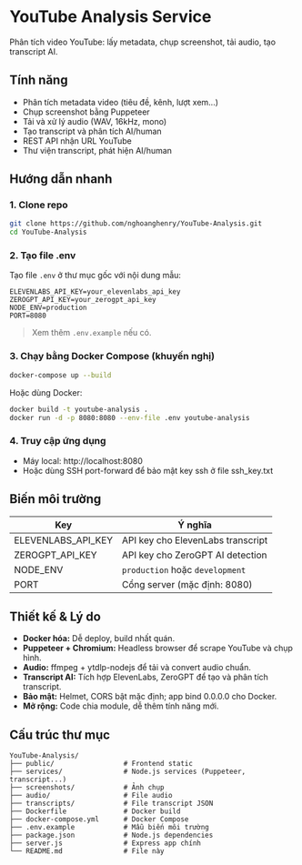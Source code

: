 # YouTube Analysis Service

Phân tích video YouTube: lấy metadata, chụp screenshot, tải audio, tạo transcript AI.

## Tính năng

- Phân tích metadata video (tiêu đề, kênh, lượt xem...)
- Chụp screenshot bằng Puppeteer
- Tải và xử lý audio (WAV, 16kHz, mono)
- Tạo transcript và phân tích AI/human
- REST API nhận URL YouTube
- Thư viện transcript, phát hiện AI/human

## Hướng dẫn nhanh

### 1. Clone repo

```sh
git clone https://github.com/nghoanghenry/YouTube-Analysis.git
cd YouTube-Analysis
```

### 2. Tạo file .env

Tạo file `.env` ở thư mục gốc với nội dung mẫu:

```
ELEVENLABS_API_KEY=your_elevenlabs_api_key
ZEROGPT_API_KEY=your_zerogpt_api_key
NODE_ENV=production
PORT=8080
```

> Xem thêm `.env.example` nếu có.

### 3. Chạy bằng Docker Compose (khuyến nghị)

```sh
docker-compose up --build
```

Hoặc dùng Docker:

```sh
docker build -t youtube-analysis .
docker run -d -p 8080:8080 --env-file .env youtube-analysis
```

### 4. Truy cập ứng dụng

- Máy local: http://localhost:8080
- Hoặc dùng SSH port-forward để bảo mật key ssh ở file ssh_key.txt

## Biến môi trường

| Key                | Ý nghĩa                           |
| ------------------ | --------------------------------- |
| ELEVENLABS_API_KEY | API key cho ElevenLabs transcript |
| ZEROGPT_API_KEY    | API key cho ZeroGPT AI detection  |
| NODE_ENV           | `production` hoặc `development`   |
| PORT               | Cổng server (mặc định: 8080)      |

## Thiết kế & Lý do

- **Docker hóa:** Dễ deploy, build nhất quán.
- **Puppeteer + Chromium:** Headless browser để scrape YouTube và chụp hình.
- **Audio:** ffmpeg + ytdlp-nodejs để tải và convert audio chuẩn.
- **Transcript AI:** Tích hợp ElevenLabs, ZeroGPT để tạo và phân tích transcript.
- **Bảo mật:** Helmet, CORS bật mặc định; app bind 0.0.0.0 cho Docker.
- **Mở rộng:** Code chia module, dễ thêm tính năng mới.

## Cấu trúc thư mục

```
YouTube-Analysis/
├── public/                 # Frontend static
├── services/               # Node.js services (Puppeteer, transcript...)
├── screenshots/            # Ảnh chụp
├── audio/                  # File audio
├── transcripts/            # File transcript JSON
├── Dockerfile              # Docker build
├── docker-compose.yml      # Docker Compose
├── .env.example            # Mẫu biến môi trường
├── package.json            # Node.js dependencies
├── server.js               # Express app chính
└── README.md               # File này
```
